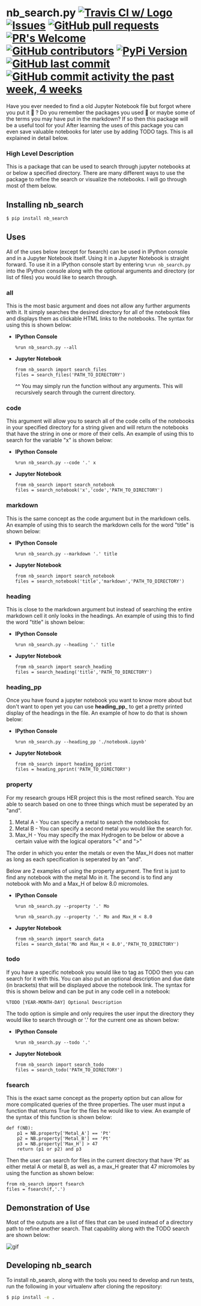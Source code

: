 # nb_search.py [![Travis CI w/ Logo](https://img.shields.io/travis/loevlie/nb_search/master.svg?logo=travis)](https://travis-ci.com/loevlie/nb_search) [![Issues](https://img.shields.io/github/issues-raw/loevlie/nb_search.svg?maxAge=25000)](https://github.com/loevlie/nb_search/issues) [![GitHub pull requests](https://img.shields.io/github/issues-pr/loevlie/nb_search.svg?style=flat)]() [![PR's Welcome](https://img.shields.io/badge/PRs-welcome-brightgreen.svg?style=flat)](http://makeapullrequest.com) [![GitHub contributors](https://img.shields.io/github/contributors/loevlie/nb_search.svg?style=flat)]() [![PyPi Version](https://img.shields.io/pypi/v/nb-search.svg)](https://pypi.org/project/nb-search/)[![GitHub last commit](https://img.shields.io/github/last-commit/loevlie/nb_search.svg?style=flat)]()[![GitHub commit activity the past week, 4 weeks](https://img.shields.io/github/commit-activity/y/loevlie/nb_search.svg?style=flat)]()

Have you ever needed to find a old Jupyter Notebook file but forgot where you put it :grimacing: ?  Do you remember the packages you used :thinking: or maybe some of the terms you may have put in the markdown?  If so then this package will be a useful tool for you!  After learning the uses of this package you can even save valuable notebooks for later use by adding TODO tags.  This is all explained in detail below.  

### High Level Description

This is a package that can be used to search through jupyter notebooks at or below a specified directory.  There are many different ways to use the package to refine the search or visualize the notebooks.  I will go through most of them below.  

## Installing __nb_search__

```bash
$ pip install nb_search
``` 

## Uses

All of the uses below (except for fsearch) can be used in IPython console and in a Jupyter Notebook itself.  Using it in a Jupyter Notebook is straight forward.  To use it in a IPython console start by entering `%run nb_search.py` into the IPython console along with the optional arguments and directory (or list of files) you would like to search through.

### all

This is the most basic argument and does not allow any further arguments with it.  It simply searches the desired directory for all of the notebook files and displays them as clickable HTML links to the notebooks.  The syntax for using this is shown below:


* **IPython Console**
	```python3
	%run nb_search.py --all
	```


* **Jupyter Notebook**
	```python3
	from nb_search import search_files
	files = search_files('PATH_TO_DIRECTORY')
	```
	^^ You may simply run the function without any arguments.  This will recursively search through the current directory.  


### code 

This argument will allow you to search all of the code cells of the notebooks in your specified directory for a string given and will return the notebooks that have the string in one or more of their cells.  An example of using this to search for the variable "x" is shown below:


* **IPython Console**
	```python3
	%run nb_search.py --code '.' x
	```


* **Jupyter Notebook**
	```python3
	from nb_search import search_notebook
	files = search_notebook('x','code','PATH_TO_DIRECTORY')
	```


### markdown

This is the same concept as the code argument but in the markdown cells.  
An example of using this to search the markdown cells for the word "title" is shown below:

* **IPython Console**
	```python3
	%run nb_search.py --markdown '.' title
	```

* **Jupyter Notebook**
	```python3
	from nb_search import search_notebook
	files = search_notebook('title','markdown','PATH_TO_DIRECTORY')
	```


### heading

This is close to the markdown argument but instead of searching the entire markdown cell it only looks in the headings.  An example of using this to find the word "title" is shown below:


* **IPython Console**
	```python3
	%run nb_search.py --heading '.' title
	```


* **Jupyter Notebook**
	```python3
	from nb_search import search_heading
	files = search_heading('title','PATH_TO_DIRECTORY')
	```

### heading_pp

Once you have found a jupyter notebook you want to know more about but don't want to open yet you can use __heading_pp___ to get a pretty printed display of the headings in the file.  An example of how to do that is shown below:


* **IPython Console**
	```python3
	%run nb_search.py --heading_pp './notebook.ipynb'
	```

* **Jupyter Notebook**
	```python3
	from nb_search import heading_pprint
	files = heading_pprint('PATH_TO_DIRECTORY')
	```

### property

For my research groups HER project this is the most refined search.  You are able to search based on one to three things which must be seperated by an "and".  

1. Metal A - You can specify a metal to search the notebooks for.  
2. Metal B - You can specify a second metal you would like the search for. 
3. Max_H - You may specify the max Hydrogen to be below or above a certain value with the logical operators "<" and ">"

The order in which you enter the metals or even the Max_H does not matter as long as each specification is seperated by an "and".

Below are 2 examples of using the property argument.  The first is just to find any notebook with the metal Mo in it.  The second is to find any notebook with Mo and a Max_H of below 8.0 micromoles.

* **IPython Console**
	```python3
	%run nb_search.py --property '.' Mo
	```
	```python3
	%run nb_search.py --property '.' Mo and Max_H < 8.0
	```

* **Jupyter Notebook**
	```python3
	from nb_search import search_data
	files = search_data('Mo and Max_H < 8.0','PATH_TO_DIRECTORY')
	```

### todo

If you have a specific notebook you would like to tag as TODO then you can search for it with this.  You can also put an optional description and due date (in brackets) that will be displayed above the notebook link.  The syntax for this is shown below and can be put in any code cell in a notebook:

```python3
%TODO [YEAR-MONTH-DAY] Optional Description
```

The todo option is simple and only requires the user input the directory they would like to search through or '.' for the current one as shown below:


* **IPython Console**
	```python3
	%run nb_search.py --todo '.'
	```


* **Jupyter Notebook**
	```python3
	from nb_search import search_todo
	files = search_todo('PATH_TO_DIRECTORY')
	```

### fsearch

This is the exact same concept as the property option but can allow for more complicated queries of the three properties.  The user must input a function that returns True for the files he would like to view.  An example of the syntax of this function is shown below:

```python3
def f(NB):
    p1 = NB.property['Metal_A'] == 'Pt'
    p2 = NB.property['Metal_B'] == 'Pt'
    p3 = NB.property['Max_H'] > 47
    return (p1 or p2) and p3
```
	
Then the user can search for files in the current directory that have 'Pt' as either metal A or metal B, as well as, a max_H greater that 47 micromoles by using the function as shown below:

```python3
from nb_search import fsearch
files = fsearch(f,'.')
```


## Demonstration of Use

Most of the outputs are a list of files that can be used instead of a directory path to refine another search.  That capability along with the TODO search are shown below:

![gif](https://github.com/loevlie/nb_search/blob/master/nb_search.gif)
## Developing nb_search
To install nb_search, along with the tools you need to develop and run tests, run the following in your virtualenv after cloning the repository:

```bash
$ pip install -e .
```

